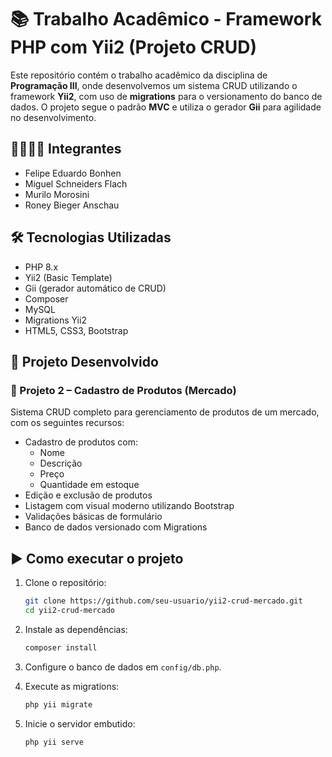 # 📚 Trabalho Acadêmico - Framework PHP com Yii2 (Projeto CRUD)

Este repositório contém o trabalho acadêmico da disciplina de **Programação III**, onde desenvolvemos um sistema CRUD utilizando o framework **Yii2**, com uso de **migrations** para o versionamento do banco de dados. O projeto segue o padrão **MVC** e utiliza o gerador **Gii** para agilidade no desenvolvimento.


## 👨‍👩‍👧‍👦 Integrantes

- Felipe Eduardo Bonhen  
- Miguel Schneiders Flach  
- Murilo Morosini  
- Roney Bieger Anschau  

## 🛠 Tecnologias Utilizadas

- PHP 8.x  
- Yii2 (Basic Template)  
- Gii (gerador automático de CRUD)  
- Composer  
- MySQL  
- Migrations Yii2  
- HTML5, CSS3, Bootstrap  

## 📁 Projeto Desenvolvido

### 🛒 Projeto 2 – Cadastro de Produtos (Mercado)

Sistema CRUD completo para gerenciamento de produtos de um mercado, com os seguintes recursos:

- Cadastro de produtos com:
  - Nome
  - Descrição
  - Preço
  - Quantidade em estoque
- Edição e exclusão de produtos
- Listagem com visual moderno utilizando Bootstrap
- Validações básicas de formulário
- Banco de dados versionado com Migrations

## ▶️ Como executar o projeto

1. Clone o repositório:
   ```bash
   git clone https://github.com/seu-usuario/yii2-crud-mercado.git
   cd yii2-crud-mercado
   ```

2. Instale as dependências:
   ```bash
   composer install
   ```

3. Configure o banco de dados em `config/db.php`.

4. Execute as migrations:
   ```bash
   php yii migrate
   ```

5. Inicie o servidor embutido:
   ```bash
   php yii serve
   ```
